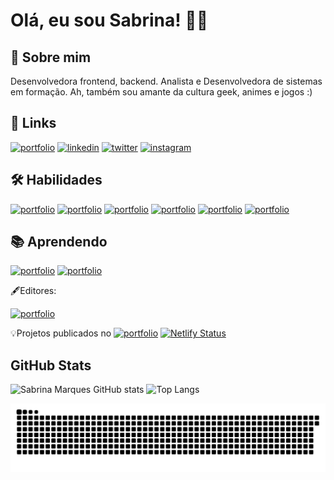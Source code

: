 
# Olá, eu sou Sabrina! 🖖🏻




## 🚀 Sobre mim
Desenvolvedora frontend, backend. Analista e Desenvolvedora de sistemas em formação.
Ah, também sou amante da cultura geek, animes e jogos :)


## 🔗 Links
[![portfolio](https://img.shields.io/badge/my_portfolio-000?style=for-the-badge&logo=ko-fi&logoColor=white)](https://sxbrinamf.netlify.app) 
[![linkedin](https://img.shields.io/badge/linkedin-0A66C2?style=for-the-badge&logo=linkedin&logoColor=white)](https://www.linkedin.com/in/sabrina-marques-ferraz-79344420b/) 
[![twitter](https://img.shields.io/badge/twitter-1DA1F2?style=for-the-badge&logo=twitter&logoColor=white)](https://twitter.com/sxbrinamf) 
[![instagram](https://img.shields.io/badge/Instagram-E4405F?style=for-the-badge&logo=instagram&logoColor=white)](https://www.instagram.com/sxbrina.tech)


## 🛠 Habilidades
[![portfolio](https://img.shields.io/badge/HTML5-E34F26?style=for-the-badge&logo=html5&logoColor=white)](https://sxbrinamf.netlify.app)
[![portfolio](https://img.shields.io/badge/CSS3-1572B6?style=for-the-badge&logo=css3&logoColor=white)](https://sxbrinamf.netlify.app)
[![portfolio](https://img.shields.io/badge/JavaScript-F7DF1E?style=for-the-badge&logo=javascript&logoColor=black)](https://sxbrinamf.netlify.app)
[![portfolio](https://img.shields.io/badge/Node.js-43853D?style=for-the-badge&logo=node.js&logoColor=white)](https://sxbrinamf.netlify.app)
[![portfolio](https://img.shields.io/badge/Python-14354C?style=for-the-badge&logo=python&logoColor=white)](https://sxbrinamf.netlify.app)
[![portfolio](https://img.shields.io/badge/Java-ED8B00?style=for-the-badge&logo=openjdk&logoColor=white)](https://sxbrinamf.netlify.app)

## 📚 Aprendendo
[![portfolio](https://img.shields.io/badge/React-20232A?style=for-the-badge&logo=react&logoColor=61DAFB)](https://sxbrinamf.netlify.app)
[![portfolio](https://img.shields.io/badge/PHP-777BB4?style=for-the-badge&logo=php&logoColor=white)](https://sxbrinamf.netlify.app)

🖋️Editores:

[![portfolio](https://img.shields.io/badge/Canva-%2300C4CC.svg?&style=for-the-badge&logo=Canva&logoColor=white)](https://sxbrinamf.netlify.app)

💡Projetos publicados no  [![portfolio](https://img.shields.io/badge/Netlify-00C7B7?style=for-the-badge&logo=netlify&logoColor=white)](https://sxbrinamf.netlify.app) [![Netlify Status](https://api.netlify.com/api/v1/badges/0541f7a2-56ed-49f7-8152-3bf8452a0c4a/deploy-status)](https://app.netlify.com/sites/sxbrinamf/deploys) 

## GitHub Stats

![Sabrina Marques GitHub stats](https://github-readme-stats.vercel.app/api?username=SabrinaMarquesF&show_icons=true&theme=dark) ![Top Langs](https://github-readme-stats.vercel.app/api/top-langs/?username=SabrinaMarquesF&layout=compact)

<picture align="center">
  <source media="(prefers-color-scheme: dark)" srcset="https://raw.githubusercontent.com/SabrinaMarquesF/SabrinaMarquesF/output/github-contribution-grid-snake-dark.svg">
  <source media="(prefers-color-scheme: light)" srcset="https://raw.githubusercontent.com/SabrinaMarquesFSabrinaMarquesF/output/github-contribution-grid-snake-dark.svg">
  <img align="center" alt="github contribution grid snake animation" src="https://raw.githubusercontent.com/SabrinaMarquesF/SabrinaMarquesF/output/github-contribution-grid-snake.svg">
</picture>
